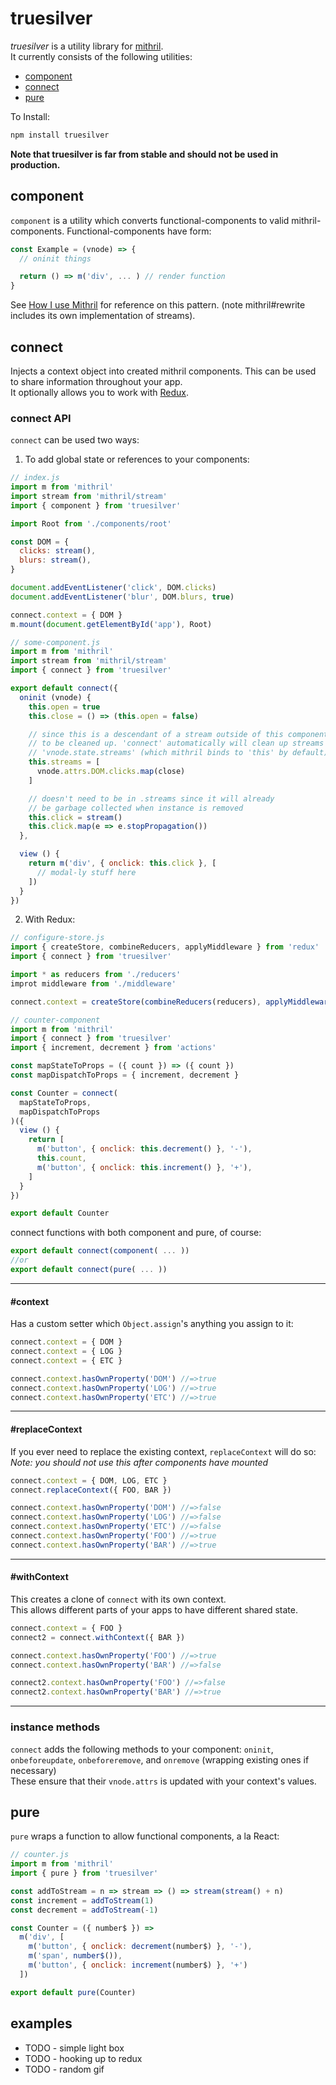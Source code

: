 # truesilver
*truesilver* is a utility library for [mithril](https://github.com/lhorie/mithril.js).  
It currently consists of the following utilities:  
* [component](#component)  
* [connect](#connect)  
* [pure](#pure)  
  
To Install:
```bash
npm install truesilver
```
  
**Note that truesilver is far from stable and should not be used in production.**
  
  
## component
`component` is a utility which converts functional-components to valid mithril-components. Functional-components have form:  

```js
const Example = (vnode) => {
  // oninit things

  return () => m('div', ... ) // render function
}
```
See [How I use Mithril](https://james-forbes.com/?/posts/how-i-use-mithril) for reference on this pattern. (note mithril#rewrite includes its own implementation of streams).  


## connect
Injects a context object into created mithril components. This can be used to share information throughout your app.  
It optionally allows you to work with [Redux](https://github.com/reactjs/redux).  

### connect API
`connect` can be used two ways:  
  
1) To add global state or references to your components:
```js
// index.js
import m from 'mithril'
import stream from 'mithril/stream'
import { component } from 'truesilver'

import Root from './components/root'

const DOM = {
  clicks: stream(),
  blurs: stream(),
}

document.addEventListener('click', DOM.clicks)
document.addEventListener('blur', DOM.blurs, true)

connect.context = { DOM }
m.mount(document.getElementById('app'), Root)
```
```js
// some-component.js
import m from 'mithril'
import stream from 'mithril/stream'
import { connect } from 'truesilver'

export default connect({
  oninit (vnode) {
    this.open = true
    this.close = () => (this.open = false)

    // since this is a descendant of a stream outside of this component's context it needs
    // to be cleaned up. 'connect' automatically will clean up streams added to
    // 'vnode.state.streams' (which mithril binds to 'this' by default)
    this.streams = [
      vnode.attrs.DOM.clicks.map(close)
    ]

    // doesn't need to be in .streams since it will already
    // be garbage collected when instance is removed
    this.click = stream()
    this.click.map(e => e.stopPropagation())
  },

  view () {
    return m('div', { onclick: this.click }, [
      // modal-ly stuff here
    ])
  }
})
```
  
2) With Redux:  
```js
// configure-store.js
import { createStore, combineReducers, applyMiddleware } from 'redux'
import { connect } from 'truesilver'

import * as reducers from './reducers'
improt middleware from './middleware'

connect.context = createStore(combineReducers(reducers), applyMiddleware(middleware))
```
```js
// counter-component
import m from 'mithril'
import { connect } from 'truesilver'
import { increment, decrement } from 'actions'

const mapStateToProps = ({ count }) => ({ count })
const mapDispatchToProps = { increment, decrement }

const Counter = connect(
  mapStateToProps,
  mapDispatchToProps
)({
  view () {
    return [
      m('button', { onclick: this.decrement() }, '-'),
      this.count,
      m('button', { onclick: this.increment() }, '+'),
    ]
  }
})

export default Counter
```
  
  
connect functions with both component and pure, of course:  
```js
export default connect(component( ... ))
//or
export default connect(pure( ... ))
```
  
  
---
#### #context
Has a custom setter which `Object.assign`'s anything you assign to it:
```js
connect.context = { DOM }
connect.context = { LOG }
connect.context = { ETC }

connect.context.hasOwnProperty('DOM') //=>true
connect.context.hasOwnProperty('LOG') //=>true
connect.context.hasOwnProperty('ETC') //=>true
```
---
#### #replaceContext
If you ever need to replace the existing context, `replaceContext` will do so:  
*Note: you should not use this after components have mounted*
```js
connect.context = { DOM, LOG, ETC }
connect.replaceContext({ FOO, BAR })

connect.context.hasOwnProperty('DOM') //=>false
connect.context.hasOwnProperty('LOG') //=>false
connect.context.hasOwnProperty('ETC') //=>false
connect.context.hasOwnProperty('FOO') //=>true
connect.context.hasOwnProperty('BAR') //=>true
```
---
#### #withContext
This creates a clone of `connect` with its own context.  
This allows different parts of your apps to have different shared state.
```js
connect.context = { FOO }
connect2 = connect.withContext({ BAR })

connect.context.hasOwnProperty('FOO') //=>true
connect.context.hasOwnProperty('BAR') //=>false

connect2.context.hasOwnProperty('FOO') //=>false
connect2.context.hasOwnProperty('BAR') //=>true
```
---
### instance methods
`connect` adds the following methods to your component: `oninit`, `onbeforeupdate`, `onbeforeremove`, and `onremove` (wrapping existing ones if necessary)  
These ensure that their `vnode.attrs` is updated with your context's values.  
  
  
## pure
`pure` wraps a function to allow functional components, a la React:
```js
// counter.js
import m from 'mithril'
import { pure } from 'truesilver'

const addToStream = n => stream => () => stream(stream() + n)
const increment = addToStream(1)
const decrement = addToStream(-1)

const Counter = ({ number$ }) =>
  m('div', [
    m('button', { onclick: decrement(number$) }, '-'),
    m('span', number$()),
    m('button', { onclick: increment(number$) }, '+')
  ])

export default pure(Counter)
```


## examples
* TODO - simple light box  
* TODO - hooking up to redux  
* TODO - random gif  
